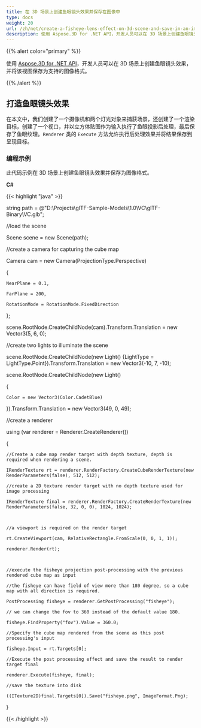 ```yaml
---
title: 在 3D 场景上创建鱼眼镜头效果并保存在图像中
type: docs
weight: 20
url: /zh/net/create-a-fisheye-lens-effect-on-3d-scene-and-save-in-an-image/
description: 使用 Aspose.3D for .NET API，开发人员可以在 3D 场景上创建鱼眼镜头效果，并将该视图保存为支持的图像格式。
---
```

{{% alert color="primary" %}}

使用 [Aspose.3D for .NET API](https://products.aspose.com/3d/net/)，开发人员可以在 3D 场景上创建鱼眼镜头效果，并将该视图保存为支持的图像格式。

{{% /alert %}}
##  **打造鱼眼镜头效果**
在本文中，我们创建了一个摄像机和两个灯光对象来捕获场景，还创建了一个渲染目标，创建了一个视口，并以立方体贴图作为输入执行了鱼眼投影后处理，最后保存了鱼眼纹理。`Renderer` 类的 `Execute` 方法允许执行后处理效果并将结果保存到呈现目标。
###  **编程示例**
此代码示例在 3D 场景上创建鱼眼镜头效果并保存为图像格式。

**C#**

{{< highlight "java" >}}

 string path = @"D:\Projects\glTF-Sample-Models\1.0\VC\glTF-Binary\VC.glb";

//load the scene

Scene scene = new Scene(path);

//create a camera for capturing the cube map

Camera cam = new Camera(ProjectionType.Perspective)

{

    NearPlane = 0.1,

    FarPlane = 200,

    RotationMode = RotationMode.FixedDirection

};

scene.RootNode.CreateChildNode(cam).Transform.Translation = new Vector3(5, 6, 0);



//create two lights to illuminate the scene

scene.RootNode.CreateChildNode(new Light() {LightType = LightType.Point}).Transform.Translation = new Vector3(-10, 7, -10);

scene.RootNode.CreateChildNode(new Light()

{

    Color = new Vector3(Color.CadetBlue)

}).Transform.Translation = new Vector3(49, 0, 49);



//create a renderer

using (var renderer = Renderer.CreateRenderer())

{

    //Create a cube map render target with depth texture, depth is required when rendering a scene.

    IRenderTexture rt = renderer.RenderFactory.CreateCubeRenderTexture(new RenderParameters(false), 512, 512);

    //create a 2D texture render target with no depth texture used for image processing

    IRenderTexture final = renderer.RenderFactory.CreateRenderTexture(new RenderParameters(false, 32, 0, 0), 1024, 1024);



    //a viewport is required on the render target

    rt.CreateViewport(cam, RelativeRectangle.FromScale(0, 0, 1, 1));

    renderer.Render(rt);



    //execute the fisheye projection post-processing with the previous rendered cube map as input

    //the fisheye can have field of view more than 180 degree, so a cube map with all direction is required.

    PostProcessing fisheye = renderer.GetPostProcessing("fisheye");

    // we can change the fov to 360 instead of the default value 180.

    fisheye.FindProperty("fov").Value = 360.0;

    //Specify the cube map rendered from the scene as this post processing's input

    fisheye.Input = rt.Targets[0];

    //Execute the post processing effect and save the result to render target final

    renderer.Execute(fisheye, final);

    //save the texture into disk

    ((ITexture2D)final.Targets[0]).Save("fisheye.png", ImageFormat.Png);

}

{{< /highlight >}}
